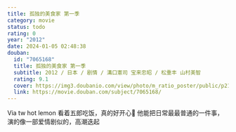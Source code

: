 ```yaml
---
title: 孤独的美食家 第一季
category: movie
status: todo
rating: 0
year: "2012"
date: 2024-01-05 02:48:38
douban:
  id: "7065168"
  title: 孤独的美食家 第一季
  subtitle: 2012 / 日本 / 剧情 / 溝口憲司 宝来忠昭 / 松重丰 山村美智
  rating: 9.1
  cover: https://img3.doubanio.com/view/photo/m_ratio_poster/public/p2135619843.jpg
  link: https://movie.douban.com/subject/7065168/
---
```


Via tw hot lemon 看着五郎吃饭，真的好开心🥰
他能把日常最最普通的一件事，演的像一部爱情剧似的，高潮迭起
